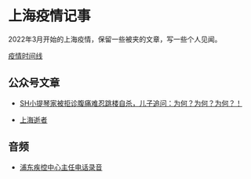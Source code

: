 # 上海疫情记事

2022年3月开始的上海疫情，保留一些被夹的文章，写一些个人见闻。

[疫情时间线](疫情时间线.md)

## 公众号文章

* [SH小提琴家被拒诊腹痛难忍跳楼自杀，儿子追问：为何？为何？为何？！](公众号/小提琴家陈顺平自杀.md)

* [上海逝者](公众号/上海逝者-公众号文章.md)

## 音频

* [浦东疾控中心主任电话录音](音频/浦东疾控中心主任电话录音.mp3)